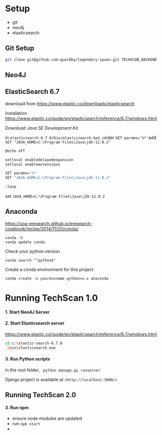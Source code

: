 # Setup 

- git
- neo4j
- elasticsearch

## Git Setup



```bash
git clone git@github.com:quarbby/legendary-spoon.git TECHSCAN_BACKEND
```



## Neo4J



## ElasticSearch 6.7

download from <https://www.elastic.co/downloads/elasticsearch>

installation https://www.elastic.co/guide/en/elasticsearch/reference/6.7/windows.html



_Download Java SE Development Kit_

in `elasticsearch-6.7.0/bin/elasticsearch.bat`, under `SET params='%*'`add `SET "JAVA_HOME=C:\Program Files\Java\jdk-11.0.2"`

```bash
@echo off

setlocal enabledelayedexpansion
setlocal enableextensions

SET params='%*'
SET "JAVA_HOME=C:\Program Files\Java\jdk-11.0.2"

:loop
```

set `JAVA_HOME=C:\Program Files\Java\jdk-11.0.2` 



## Anaconda

<https://uoa-eresearch.github.io/eresearch-cookbook/recipe/2014/11/20/conda/>

```
conda -V
conda update conda
```

Check your python version

```
conda search "^python$"
```

Create a conda environment for this project

```
conda create -n yourenvname python=x.x anaconda
```



# 



# Running TechScan 1.0

#### 1. Start Neo4J Server



#### 2. Start Elasticsearch server

<https://www.elastic.co/guide/en/elasticsearch/reference/6.7/windows.html>

```bash
cd c:\elastic-search-6.7.0
.\bin\elasticsearch.exe
```



#### 3. Run Python scripts

in the root folder,  ``` python manage.py runserver``` 

Django project is available at ```<http://localhost:3000/>```







## Running TechScan 2.0

#### 3. Run npm

- ensure node modules are updated
- run ```npm start```
- 





